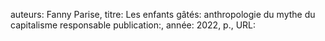 auteurs: Fanny Parise, 
titre: Les enfants gâtés: anthropologie du mythe du capitalisme responsable
publication:, 
année: 2022, 
p.,
URL: 

